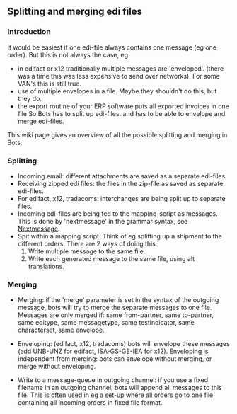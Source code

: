 ## Splitting and merging edi files

### Introduction

It would be easiest if one edi-file always contains one message (eg one order). But
this is not always the case, eg: 

-	in edifact or x12 traditionally multiple messages are 'enveloped'. 
	(there was a time this was less expensive to send over networks). 
    For some VAN's this is still true. 
-	use of multiple envelopes in a file. Maybe they shouldn't do this, but
	they do. 
-	the export routine of your ERP software puts all exported
	invoices in one file So Bots has to split up edi-files, and has to be
	able to envelope and merge edi-files.
    
This wiki page gives an overview of all the possible splitting and
merging in Bots.


### Splitting

-   Incoming email: different attachments are saved as a separate
    edi-files.
-   Receiving zipped edi files: the files in the zip-file as saved as
    separate edi-files.
-   For edifact, x12, tradacoms: interchanges are being split up to
    separate files.
-   Incoming edi-files are being fed to the mapping-script as messages.
    This is done by 'nextmessage' in the grammar syntax, see
    [Nextmessage](GrammarsNextmessage.md).
-   Spit within a mapping script. Think of eg splitting up a shipment to
    the different orders. There are 2 ways of doing this:
    1.  Write multiple message to the same file.
    2.  Write each generated message to the same file, using alt
        translations.

### Merging

-	Merging: if the 'merge' parameter is set in the syntax of the outgoing
	message, bots will try to merge the separate messages to one file.
	Messages are only merged if: same from-partner, same to-partner, same
	editype, same messagetype, same testindicator, same characterset, same
	envelope.

-	Enveloping: (edifact, x12, tradacoms) bots will envelope these messages
	(add UNB-UNZ for edifact, ISA-GS-GE-IEA for x12). Enveloping is
	independent from merging: bots can envelope without merging, or merge
	without enveloping.

-	Write to a message-queue in outgoing channel: if you use a fixed
	filename in an outgoing channel, bots will append all messages to this
	file. This is often used in eg a set-up where all orders go to one file
	containing all incoming orders in fixed file format.


